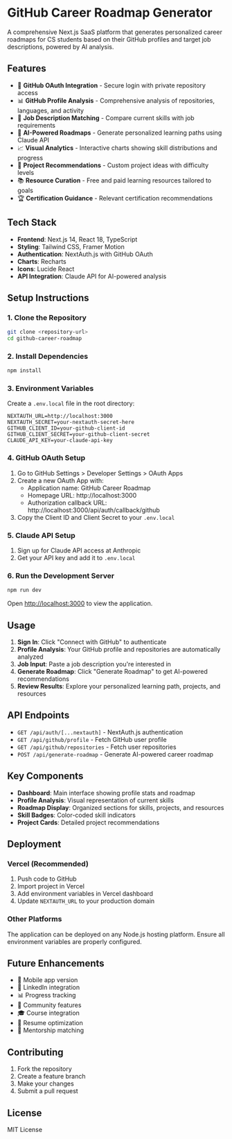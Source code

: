 # GitHub Career Roadmap Generator

A comprehensive Next.js SaaS platform that generates personalized career roadmaps for CS students based on their GitHub profiles and target job descriptions, powered by AI analysis.

## Features

- 🔐 **GitHub OAuth Integration** - Secure login with private repository access
- 📊 **GitHub Profile Analysis** - Comprehensive analysis of repositories, languages, and activity
- 🎯 **Job Description Matching** - Compare current skills with job requirements
- 🤖 **AI-Powered Roadmaps** - Generate personalized learning paths using Claude API
- 📈 **Visual Analytics** - Interactive charts showing skill distributions and progress
- 🚀 **Project Recommendations** - Custom project ideas with difficulty levels
- 📚 **Resource Curation** - Free and paid learning resources tailored to goals
- 🏆 **Certification Guidance** - Relevant certification recommendations

## Tech Stack

- **Frontend**: Next.js 14, React 18, TypeScript
- **Styling**: Tailwind CSS, Framer Motion
- **Authentication**: NextAuth.js with GitHub OAuth
- **Charts**: Recharts
- **Icons**: Lucide React
- **API Integration**: Claude API for AI-powered analysis

## Setup Instructions

### 1. Clone the Repository
```bash
git clone <repository-url>
cd github-career-roadmap
```

### 2. Install Dependencies
```bash
npm install
```

### 3. Environment Variables
Create a `.env.local` file in the root directory:

```env
NEXTAUTH_URL=http://localhost:3000
NEXTAUTH_SECRET=your-nextauth-secret-here
GITHUB_CLIENT_ID=your-github-client-id
GITHUB_CLIENT_SECRET=your-github-client-secret
CLAUDE_API_KEY=your-claude-api-key
```

### 4. GitHub OAuth Setup
1. Go to GitHub Settings > Developer Settings > OAuth Apps
2. Create a new OAuth App with:
   - Application name: GitHub Career Roadmap
   - Homepage URL: http://localhost:3000
   - Authorization callback URL: http://localhost:3000/api/auth/callback/github
3. Copy the Client ID and Client Secret to your `.env.local`

### 5. Claude API Setup
1. Sign up for Claude API access at Anthropic
2. Get your API key and add it to `.env.local`

### 6. Run the Development Server
```bash
npm run dev
```

Open [http://localhost:3000](http://localhost:3000) to view the application.

## Usage

1. **Sign In**: Click "Connect with GitHub" to authenticate
2. **Profile Analysis**: Your GitHub profile and repositories are automatically analyzed
3. **Job Input**: Paste a job description you're interested in
4. **Generate Roadmap**: Click "Generate Roadmap" to get AI-powered recommendations
5. **Review Results**: Explore your personalized learning path, projects, and resources

## API Endpoints

- `GET /api/auth/[...nextauth]` - NextAuth.js authentication
- `GET /api/github/profile` - Fetch GitHub user profile
- `GET /api/github/repositories` - Fetch user repositories
- `POST /api/generate-roadmap` - Generate AI-powered career roadmap

## Key Components

- **Dashboard**: Main interface showing profile stats and roadmap
- **Profile Analysis**: Visual representation of current skills
- **Roadmap Display**: Organized sections for skills, projects, and resources
- **Skill Badges**: Color-coded skill indicators
- **Project Cards**: Detailed project recommendations

## Deployment

### Vercel (Recommended)
1. Push code to GitHub
2. Import project in Vercel
3. Add environment variables in Vercel dashboard
4. Update `NEXTAUTH_URL` to your production domain

### Other Platforms
The application can be deployed on any Node.js hosting platform. Ensure all environment variables are properly configured.

## Future Enhancements

- 📱 Mobile app version
- 🔗 LinkedIn integration
- 📊 Progress tracking
- 👥 Community features
- 🎓 Course integration
- 📝 Resume optimization
- 🤝 Mentorship matching

## Contributing

1. Fork the repository
2. Create a feature branch
3. Make your changes
4. Submit a pull request

## License

MIT License